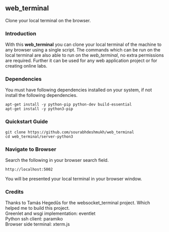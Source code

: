 ## web_terminal
Clone your local terminal on the browser.

### Introduction
With this **web_terminal** you can clone your local terminal of the machine to any browser using a single script. The commands which can be run on the local terminal are also able to run on the _web_terminal_, no extra permissions are required. Further it can be used for any web application project or for creating online labs. 

### Dependencies
You must have following dependencies installed on your system, if not install the following dependencies.  
```
apt-get install -y python-pip python-dev build-essential  
apt-get install -y python3-pip
```
### Quickstart Guide
```
git clone https://github.com/sourabhdeshmukh/web_terminal  
cd web_terminal/server-python3
```
### Navigate to Browser  
Search the following in your browser search field.  
```
http://localhost:5002
```
You will be presented your local terminal in your browser window.

### Credits
Thanks to Tamás Hegedűs for the websocket_terminal project. Which helped me to build this project.  
Greenlet and wsgi implementation: eventlet  
Python ssh client: paramiko  
Browser side terminal: xterm.js
